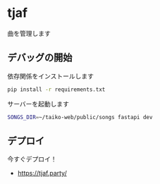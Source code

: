 # tjaf

曲を管理します

## デバッグの開始

依存関係をインストールします

```bash
pip install -r requirements.txt
```

サーバーを起動します

```bash
SONGS_DIR=~/taiko-web/public/songs fastapi dev
```

## デプロイ

今すぐデプロイ！

- https://tjaf.party/
